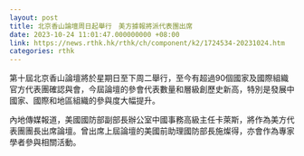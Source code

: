 ```yaml
---
layout: post
title: 北京香山論壇周日起舉行　美方據報將派代表團出席
date: 2023-10-24 11:01:47.000000000 +08:00
link: https://news.rthk.hk/rthk/ch/component/k2/1724534-20231024.htm
categories: rthk
---
```


第十屆北京香山論壇將於星期日至下周二舉行，至今有超過90個國家及國際組織官方代表團確認與會，今屆論壇的參會代表數量和層級創歷史新高，特別是發展中國家、國際和地區組織的參與度大幅提升。

內地傳媒報道，美國國防部副部長辦公室中國事務高級主任卡萊斯，將作為美方代表團團長出席論壇。曾出席上屆論壇的美國前助理國防部長施燦得，亦會作為專家學者參與相關活動。
